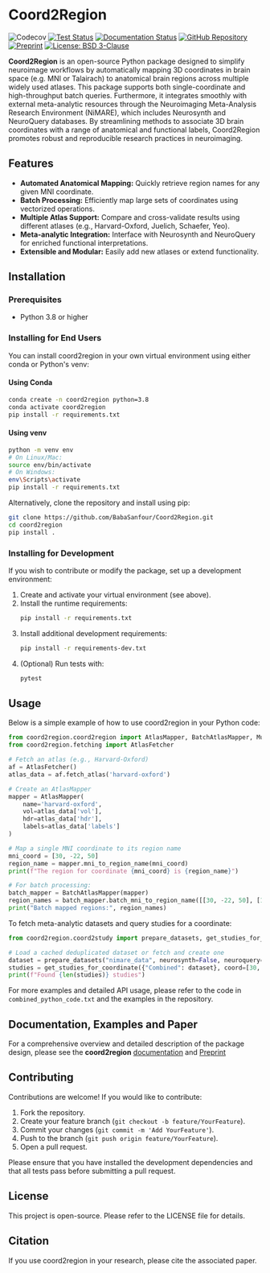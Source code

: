# Coord2Region

![Codecov](https://img.shields.io/codecov/c/github/BabaSanfour/Coord2Region)
[![Test Status](https://img.shields.io/github/actions/workflow/status/BabaSanfour/Coord2Region/python-tests.yml?branch=main&label=tests)](https://github.com/BabaSanfour/Coord2Region/actions?query=workflow%3Apython-tests)
[![Documentation Status](https://readthedocs.org/projects/coord2region/badge/?version=latest)](https://coord2region.readthedocs.io/en/latest/?badge=latest)
[![GitHub Repository](https://img.shields.io/badge/Source%20Code-BabaSanfour%2FCoord2Region-blue)](https://github.com/BabaSanfour/Coord2Region)
[![Preprint](https://img.shields.io/badge/Preprint-Zenodo-orange)](https://zenodo.org/records/15048848)
[![License: BSD 3-Clause](https://img.shields.io/badge/License-BSD3Clause-blue.svg)](https://opensource.org/licenses/BSD-3-Clause)

**Coord2Region** is an open-source Python package designed to simplify neuroimage workflows by automatically mapping 3D coordinates in brain space (e.g. MNI or Talairach) to anatomical brain regions across multiple widely used atlases. This package supports both single-coordinate and high-throughput batch queries. Furthermore, it integrates smoothly with external meta-analytic resources through the Neuroimaging Meta-Analysis Research Environment (NiMARE), which includes Neurosynth and NeuroQuery databases. By streamlining methods to associate 3D brain coordinates with a range of anatomical and functional labels, Coord2Region promotes robust and reproducible research practices in neuroimaging.


## Features

- **Automated Anatomical Mapping:** Quickly retrieve region names for any given MNI coordinate.
- **Batch Processing:** Efficiently map large sets of coordinates using vectorized operations.
- **Multiple Atlas Support:** Compare and cross-validate results using different atlases (e.g., Harvard-Oxford, Juelich, Schaefer, Yeo).
- **Meta-analytic Integration:** Interface with Neurosynth and NeuroQuery for enriched functional interpretations.
- **Extensible and Modular:** Easily add new atlases or extend functionality.

## Installation

### Prerequisites

- Python 3.8 or higher

### Installing for End Users

You can install coord2region in your own virtual environment using either conda or Python's venv:

#### Using Conda
```bash
conda create -n coord2region python=3.8
conda activate coord2region
pip install -r requirements.txt
```

#### Using venv
```bash
python -m venv env
# On Linux/Mac:
source env/bin/activate
# On Windows:
env\Scripts\activate
pip install -r requirements.txt
```

Alternatively, clone the repository and install using pip:
```bash
git clone https://github.com/BabaSanfour/Coord2Region.git
cd coord2region
pip install .
```

### Installing for Development

If you wish to contribute or modify the package, set up a development environment:
1. Create and activate your virtual environment (see above).
2. Install the runtime requirements:
   ```bash
   pip install -r requirements.txt
   ```
3. Install additional development requirements:
   ```bash
   pip install -r requirements-dev.txt
   ```
4. (Optional) Run tests with:
   ```bash
   pytest
   ```

## Usage

Below is a simple example of how to use coord2region in your Python code:

```python
from coord2region.coord2region import AtlasMapper, BatchAtlasMapper, MultiAtlasMapper
from coord2region.fetching import AtlasFetcher

# Fetch an atlas (e.g., Harvard-Oxford)
af = AtlasFetcher()
atlas_data = af.fetch_atlas('harvard-oxford')

# Create an AtlasMapper
mapper = AtlasMapper(
    name='harvard-oxford',
    vol=atlas_data['vol'],
    hdr=atlas_data['hdr'],
    labels=atlas_data['labels']
)

# Map a single MNI coordinate to its region name
mni_coord = [30, -22, 50]
region_name = mapper.mni_to_region_name(mni_coord)
print(f"The region for coordinate {mni_coord} is {region_name}")

# For batch processing:
batch_mapper = BatchAtlasMapper(mapper)
region_names = batch_mapper.batch_mni_to_region_name([[30, -22, 50], [10, 20, 30]])
print("Batch mapped regions:", region_names)
```

To fetch meta-analytic datasets and query studies for a coordinate:

```python
from coord2region.coord2study import prepare_datasets, get_studies_for_coordinate

# Load a cached deduplicated dataset or fetch and create one
dataset = prepare_datasets("nimare_data", neurosynth=False, neuroquery=False)
studies = get_studies_for_coordinate({"Combined": dataset}, coord=[30, -22, 50])
print(f"Found {len(studies)} studies")
```

For more examples and detailed API usage, please refer to the code in `combined_python_code.txt` and the examples in the repository.

## Documentation, Examples and Paper

For a comprehensive overview and detailed description of the package design, please see the 
**coord2region** [documentation](https://coord2region.readthedocs.io/en/latest/) and [Preprint](https://zenodo.org/records/15048848)

## Contributing

Contributions are welcome! If you would like to contribute:

1. Fork the repository.
2. Create your feature branch (`git checkout -b feature/YourFeature`).
3. Commit your changes (`git commit -m 'Add YourFeature'`).
4. Push to the branch (`git push origin feature/YourFeature`).
5. Open a pull request.

Please ensure that you have installed the development dependencies and that all tests pass before submitting a pull request.

## License

This project is open-source. Please refer to the LICENSE file for details.

## Citation

If you use coord2region in your research, please cite the associated paper.
